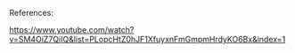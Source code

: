 References:

https://www.youtube.com/watch?v=SM4OiZ7QiIQ&list=PLopcHtZ0hJF1XfuyxnFmGmpmHrdyKO6Bx&index=1
